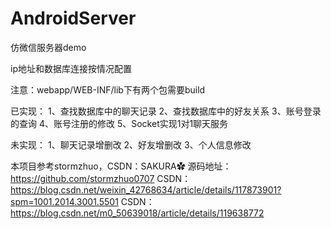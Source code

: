 # AndroidServer
仿微信服务器demo

ip地址和数据库连接按情况配置

注意：webapp/WEB-INF/lib下有两个包需要build

已实现：
  1、查找数据库中的聊天记录
  2、查找数据库中的好友关系
  3、账号登录的查询
  4、账号注册的修改
  5、Socket实现1对1聊天服务
  
未实现：
  1、聊天记录增删改
  2、好友增删改
  3、个人信息修改

本项目参考stormzhuo，CSDN：SAKURA✿
源码地址：https://github.com/stormzhuo0707
CSDN：https://blog.csdn.net/weixin_42768634/article/details/117873901?spm=1001.2014.3001.5501
CSDN：https://blog.csdn.net/m0_50639018/article/details/119638772
